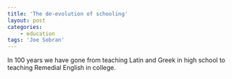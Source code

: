 ```yaml
---
title: 'The de-evolution of schooling'
layout: post
categories:
    - education
tags: 'Joe Sobran'
---
```


In 100 years we have gone from teaching Latin and Greek in high school to teaching Remedial English in college.